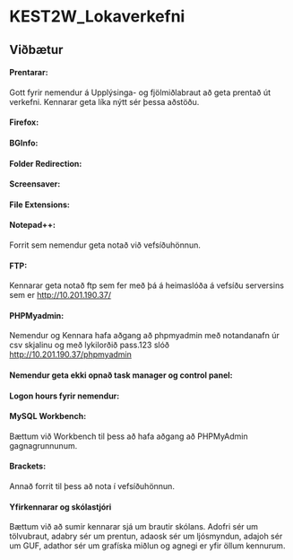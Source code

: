 # KEST2W_Lokaverkefni

## Viðbætur

#### Prentarar:

Gott fyrir nemendur á Upplýsinga- og fjölmiðlabraut að geta prentað út verkefni. Kennarar geta líka nýtt sér þessa aðstöðu.

#### Firefox:

#### BGInfo:

#### Folder Redirection:

#### Screensaver:

#### File Extensions:

#### Notepad++:

Forrit sem nemendur geta notað við vefsíðuhönnun.

#### FTP:

Kennarar geta notað ftp sem fer með þá á heimaslóða á vefsíðu serversins sem er http://10.201.190.37/

#### PHPMyadmin:

Nemendur og Kennara hafa aðgang að phpmyadmin með notandanafn úr csv skjalinu og með lykilorðið pass.123 slóð http://10.201.190.37/phpmyadmin

#### Nemendur geta ekki opnað task manager og control panel:

#### Logon hours fyrir nemendur:



#### MySQL Workbench:

Bættum við Workbench til þess að hafa aðgang að PHPMyAdmin gagnagrunnunum.

#### Brackets:

Annað forrit til þess að nota í vefsíðuhönnun.

#### Yfirkennarar og skólastjóri

Bættum við að sumir kennarar sjá um brautir skólans. Adofri sér um tölvubraut, adabry sér um prentun, adaosk sér um ljósmyndun, adajoh sér um GUF, adathor sér um grafíska miðlun og agnegi er yfir öllum kennurum.
